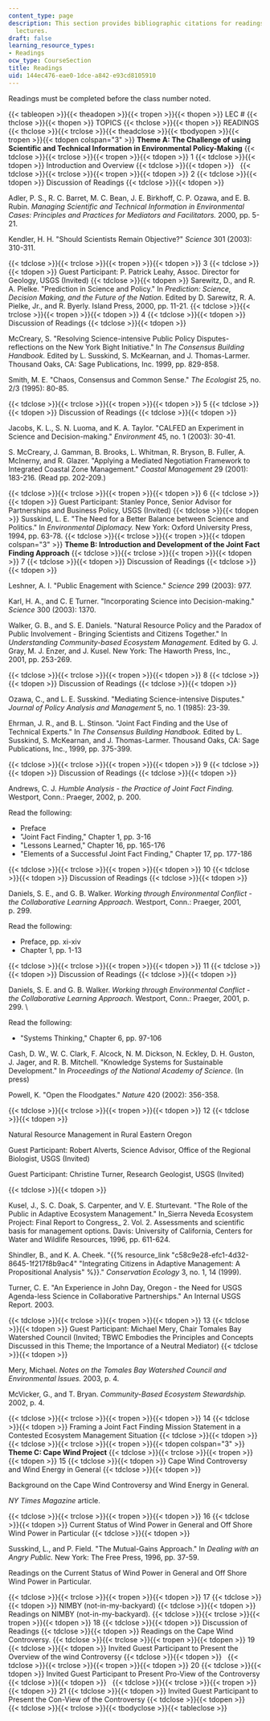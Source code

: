 ```yaml
---
content_type: page
description: This section provides bibliographic citations for readings assigned to
  lectures.
draft: false
learning_resource_types:
- Readings
ocw_type: CourseSection
title: Readings
uid: 144ec476-eae0-1dce-a842-e93cd8105910
---
```

Readings must be completed before the class number noted.

{{< tableopen >}}{{< theadopen >}}{{< tropen >}}{{< thopen >}}
LEC #
{{< thclose >}}{{< thopen >}}
TOPICS
{{< thclose >}}{{< thopen >}}
READINGS
{{< thclose >}}{{< trclose >}}{{< theadclose >}}{{< tbodyopen >}}{{< tropen >}}{{< tdopen colspan="3" >}}
**Theme A: The Challenge of using Scientific and Technical Information in Environmental Policy-Making**
{{< tdclose >}}{{< trclose >}}{{< tropen >}}{{< tdopen >}}
1
{{< tdclose >}}{{< tdopen >}}
Introduction and Overview
{{< tdclose >}}{{< tdopen >}}
 
{{< tdclose >}}{{< trclose >}}{{< tropen >}}{{< tdopen >}}
2
{{< tdclose >}}{{< tdopen >}}
Discussion of Readings
{{< tdclose >}}{{< tdopen >}}

Adler, P. S., R. C. Barret, M. C. Bean, J. E. Birkhoff, C. P. Ozawa, and E. B. Rubin. *Managing Scientific and Technical Information in Environmental Cases: Principles and Practices for Mediators and Facilitators.* 2000, pp. 5-21.

Kendler, H. H. "Should Scientists Remain Objective?" *Science* 301 (2003): 310-311.

{{< tdclose >}}{{< trclose >}}{{< tropen >}}{{< tdopen >}}
3
{{< tdclose >}}{{< tdopen >}}
Guest Participant: P. Patrick Leahy, Assoc. Director for Geology, USGS (Invited)
{{< tdclose >}}{{< tdopen >}}
Sarewitz, D., and R. A. Pielke. "Prediction in Science and Policy." In *Prediction: Science, Decision Making, and the Future of the Nation*. Edited by D. Sarewitz, R. A. Pielke, Jr., and R. Byerly. Island Press, 2000, pp. 11-21.
{{< tdclose >}}{{< trclose >}}{{< tropen >}}{{< tdopen >}}
4
{{< tdclose >}}{{< tdopen >}}
Discussion of Readings
{{< tdclose >}}{{< tdopen >}}

McCreary, S. "Resolving Science-intensive Public Policy Disputes-reflections on the New York Bight Initiative." In *The Consensus Building Handbook.* Edited by L. Susskind, S. McKearnan, and J. Thomas-Larmer. Thousand Oaks, CA: Sage Publications, Inc. 1999, pp. 829-858.

Smith, M. E. "Chaos, Consensus and Common Sense." *The Ecologist* 25, no. 2/3 (1995): 80-85.

{{< tdclose >}}{{< trclose >}}{{< tropen >}}{{< tdopen >}}
5
{{< tdclose >}}{{< tdopen >}}
Discussion of Readings
{{< tdclose >}}{{< tdopen >}}

Jacobs, K. L., S. N. Luoma, and K. A. Taylor. "CALFED an Experiment in Science and Decision-making." *Environment* 45, no. 1 (2003): 30-41.

S. McCreary, J. Gamman, B. Brooks, L. Whitman, R. Bryson, B. Fuller, A. McInerny, and R. Glazer. "Applying a Mediated Negotiation Framework to Integrated Coastal Zone Management." *Coastal Management* 29 (2001): 183-216. (Read pp. 202-209.)

{{< tdclose >}}{{< trclose >}}{{< tropen >}}{{< tdopen >}}
6
{{< tdclose >}}{{< tdopen >}}
Guest Participant: Stanley Ponce, Senior Advisor for Partnerships and Business Policy, USGS (Invited)
{{< tdclose >}}{{< tdopen >}}
Susskind, L. E. "The Need for a Better Balance between Science and Politics." In *Environmental Diplomacy.* New York: Oxford University Press, 1994, pp. 63-78.
{{< tdclose >}}{{< trclose >}}{{< tropen >}}{{< tdopen colspan="3" >}}
**Theme B: Introduction and Development of the Joint Fact Finding Approach**
{{< tdclose >}}{{< trclose >}}{{< tropen >}}{{< tdopen >}}
7
{{< tdclose >}}{{< tdopen >}}
Discussion of Readings
{{< tdclose >}}{{< tdopen >}}

Leshner, A. I. "Public Enagement with Science." *Science* 299 (2003): 977.

Karl, H. A., and C. E Turner. "Incorporating Science into Decision-making." *Science* 300 (2003): 1370.

Walker, G. B., and S. E. Daniels. "Natural Resource Policy and the Paradox of Public Involvement - Bringing Scientists and Citizens Together." In *Understanding Community-based Ecosystem Management.* Edited by G. J. Gray, M. J. Enzer, and J. Kusel. New York: The Haworth Press, Inc., 2001, pp. 253-269.

{{< tdclose >}}{{< trclose >}}{{< tropen >}}{{< tdopen >}}
8
{{< tdclose >}}{{< tdopen >}}
Discussion of Readings
{{< tdclose >}}{{< tdopen >}}

Ozawa, C., and L. E. Susskind. "Mediating Science-intensive Disputes." *Journal of Policy Analysis and Management* 5, no. 1 (1985): 23-39.

Ehrman, J. R., and B. L. Stinson. "Joint Fact Finding and the Use of Technical Experts." In *The Consensus Building Handbook.* Edited by L. Susskind, S. McKearnan, and J. Thomas-Larmer. Thousand Oaks, CA: Sage Publications, Inc., 1999, pp. 375-399.

{{< tdclose >}}{{< trclose >}}{{< tropen >}}{{< tdopen >}}
9
{{< tdclose >}}{{< tdopen >}}
Discussion of Readings
{{< tdclose >}}{{< tdopen >}}

Andrews, C. J. *Humble Analysis - the Practice of Joint Fact Finding.* Westport, Conn.: Praeger, 2002, p. 200. 

Read the following: 

- Preface 
- "Joint Fact Finding," Chapter 1, pp. 3-16 
- "Lessons Learned," Chapter 16, pp. 165-176 
- "Elements of a Successful Joint Fact Finding," Chapter 17, pp. 177-186

{{< tdclose >}}{{< trclose >}}{{< tropen >}}{{< tdopen >}}
10
{{< tdclose >}}{{< tdopen >}}
Discussion of Readings
{{< tdclose >}}{{< tdopen >}}

Daniels, S. E., and G. B. Walker. *Working through Environmental Conflict - the Collaborative Learning Approach*. Westport, Conn.: Praeger, 2001, p. 299. 

Read the following: 

- Preface, pp. xi-xiv 
- Chapter 1, pp. 1-13

{{< tdclose >}}{{< trclose >}}{{< tropen >}}{{< tdopen >}}
11
{{< tdclose >}}{{< tdopen >}}
Discussion of Readings
{{< tdclose >}}{{< tdopen >}}

Daniels, S. E. and G. B. Walker. *Working through Environmental Conflict - the Collaborative Learning Approach*. Westport, Conn.: Praeger, 2001, p. 299. \\

Read the following: 

- "Systems Thinking," Chapter 6, pp. 97-106

Cash, D. W., W. C. Clark, F. Alcock, N. M. Dickson, N. Eckley, D. H. Guston, J. Jager, and R. B. Mitchell. "Knowledge Systems for Sustainable Development." In *Proceedings of the National Academy of Science*. (In press)

Powell, K. "Open the Floodgates." *Nature* 420 (2002): 356-358.

{{< tdclose >}}{{< trclose >}}{{< tropen >}}{{< tdopen >}}
12
{{< tdclose >}}{{< tdopen >}}

Natural Resource Management in Rural Eastern Oregon

Guest Participant: Robert Alverts, Science Advisor, Office of the Regional Biologist, USGS (Invited)

Guest Participant: Christine Turner, Research Geologist, USGS (Invited)

{{< tdclose >}}{{< tdopen >}}

Kusel, J., S. C. Doak, S. Carpenter, and V. E. Sturtevant. "The Role of the Public in Adaptive Ecosystem Management." In\_Sierra Neveda Ecosystem Project: Final Report to Congress\_ 2. Vol. 2. Assessments and scientific basis for management options. Davis: University of California, Centers for Water and Wildlife Resources, 1996, pp. 611-624.

Shindler, B., and K. A. Cheek. "{{% resource_link "c58c9e28-efc1-4d32-8645-1f217f8b9ac4" "Integrating Citizens in Adaptive Management: A Propositional Analysis" %}}." *Conservation Ecology* 3, no. 1, 14 (1999).

Turner, C. E. "An Experience in John Day, Oregon - the Need for USGS Agenda-less Science in Collaborative Partnerships." An Internal USGS Report. 2003.

{{< tdclose >}}{{< trclose >}}{{< tropen >}}{{< tdopen >}}
13
{{< tdclose >}}{{< tdopen >}}
Guest Participant: Michael Mery, Chair Tomales Bay Watershed Council (Invited; TBWC Embodies the Principles and Concepts Discussed in this Theme; the Importance of a Neutral Mediator)
{{< tdclose >}}{{< tdopen >}}

Mery, Michael. *Notes on the Tomales Bay Watershed Council and Environmental Issues.* 2003, p. 4.

McVicker, G., and T. Bryan. *Community-Based Ecosystem Stewardship.* 2002, p. 4.

{{< tdclose >}}{{< trclose >}}{{< tropen >}}{{< tdopen >}}
14
{{< tdclose >}}{{< tdopen >}}
Framing a Joint Fact Finding Mission Statement in a Contested Ecosystem Management Situation
{{< tdclose >}}{{< tdopen >}}
 
{{< tdclose >}}{{< trclose >}}{{< tropen >}}{{< tdopen colspan="3" >}}
**Theme C: Cape Wind Project**
{{< tdclose >}}{{< trclose >}}{{< tropen >}}{{< tdopen >}}
15
{{< tdclose >}}{{< tdopen >}}
Cape Wind Controversy and Wind Energy in General
{{< tdclose >}}{{< tdopen >}}

Background on the Cape Wind Controversy and Wind Energy in General.

*NY Times Magazine* article.

{{< tdclose >}}{{< trclose >}}{{< tropen >}}{{< tdopen >}}
16
{{< tdclose >}}{{< tdopen >}}
Current Status of Wind Power in General and Off Shore Wind Power in Particular
{{< tdclose >}}{{< tdopen >}}

Susskind, L., and P. Field. "The Mutual-Gains Approach." In *Dealing with an* *Angry Public.* New York: The Free Press, 1996, pp. 37-59.

Readings on the Current Status of Wind Power in General and Off Shore Wind Power in Particular.

{{< tdclose >}}{{< trclose >}}{{< tropen >}}{{< tdopen >}}
17
{{< tdclose >}}{{< tdopen >}}
NIMBY (not-in-my-backyard)
{{< tdclose >}}{{< tdopen >}}
Readings on NIMBY (not-in-my-backyard).
{{< tdclose >}}{{< trclose >}}{{< tropen >}}{{< tdopen >}}
18
{{< tdclose >}}{{< tdopen >}}
Discussion of Readings
{{< tdclose >}}{{< tdopen >}}
Readings on the Cape Wind Controversy.
{{< tdclose >}}{{< trclose >}}{{< tropen >}}{{< tdopen >}}
19
{{< tdclose >}}{{< tdopen >}}
Invited Guest Participant to Present the Overview of the wind Controversy
{{< tdclose >}}{{< tdopen >}}
 
{{< tdclose >}}{{< trclose >}}{{< tropen >}}{{< tdopen >}}
20
{{< tdclose >}}{{< tdopen >}}
Invited Guest Participant to Present Pro-View of the Controversy
{{< tdclose >}}{{< tdopen >}}
 
{{< tdclose >}}{{< trclose >}}{{< tropen >}}{{< tdopen >}}
21
{{< tdclose >}}{{< tdopen >}}
Invited Guest Participant to Present the Con-View of the Controversy
{{< tdclose >}}{{< tdopen >}}
 
{{< tdclose >}}{{< trclose >}}{{< tbodyclose >}}{{< tableclose >}}